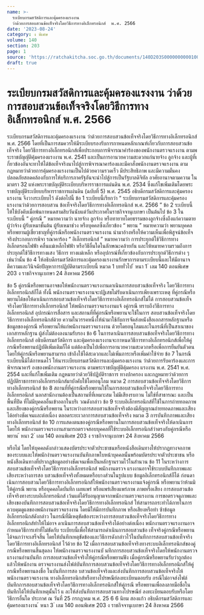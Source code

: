 ```yaml
---
name: >-
  ระเบียบกรมสวัสดิการและคุ้มครองแรงงาน
  ว่าด้วยการสอบสวนข้อเท็จจริงโดยวิธีการทางอิเล็กทรอนิกส์  พ.ศ. 2566
date: '2023-08-24'
category: ง พิเศษ
volume: 140
section: 203
page: 1
source: 'https://ratchakitcha.soc.go.th/documents/140D203S0000000000100.pdf'
draft: true
---
```


# ระเบียบกรมสวัสดิการและคุ้มครองแรงงาน ว่าด้วยการสอบสวนข้อเท็จจริงโดยวิธีการทางอิเล็กทรอนิกส์  พ.ศ. 2566

ระเบียบกรมสวัสดิการและคุ้มครองแรงงาน ว่าด้วยการสอบสวนข้อเท็จจริงโดยวิธีการทางอิเล็กทรอนิกส์ พ.ศ. 2566 โดยที่เป็นการสมควรให้มีระเบียบรองรับการกาหนดหลักเกณฑ์เกี่ยวกับการสอบสวนข้อเท็จจริง โดยวิธีการทางอิเล็กทรอนิกส์เพื่อประกอบการพิจารณาคำร้องของพนักงานตรวจแรงงาน ตามพระราชบัญญัติคุ้มครองแรงงาน พ.ศ. 2541 และเป็นการอานวยความสะดวกแก่นายจ้าง ลูกจ้าง และผู้ที่เ กี่ยวข้องอันจะทาให้ได้ข้อเท็จจริงนาไปสู่การพิจารณาคาร้องและมีคาสั่งพนักงานตรวจแรงงาน ตามกฎหมายว่าด้วยการคุ้มครองแรงงานเป็นไปด้วยความรวดเร็ว มีประสิทธิภาพ และมีความมั่นคง ปลอดภัยสอดคล้องกับการให้บริการภาครัฐอันจะนำไปสู่การเป็นรัฐบาลดิจิทัล อาศัยอานาจตามความ ในมาตรา 32 แห่งพระราชบัญญัติระเบียบบริหารราชการแผ่นดิน พ.ศ. 2534 ซึ่งแก้ไขเพิ่มเติมโดยพระราชบัญญัติระเบียบบริหารราชการแผ่นดิน (ฉบับที่ 5) พ.ศ. 2545 อธิบดีกรมสวัสดิการและคุ้มครองแรงงาน จึงวางระเบียบไว้ ดังต่อไปนี้ ข้อ 1 ระเบียบนี้เรียกว่า “ ระเบียบกรมสวัสดิการและคุ้มครองแรงงานว่าด้วยการสอบสวน ข้อเท็จจริงโดยวิธีการทางอิเล็กทรอนิกส์ พ.ศ. 2566 ” ข้อ 2 ระเบียบนี้ให้ใช้บังคับเมื่อพ้นกาหนดสามสิบวันนับแต่วันประกาศในราชกิจจานุเบกษา เป็นต้นไป ข้อ 3 ในระเบียบนี้ “ คู่กรณี ” หมายความว่า นายจ้าง ลูกจ้าง หรือทายาทโดยธรรมของลูกจ้างซึ่งถึงแก่ความตาย ผู้ว่าจ้าง ผู้รับเหมาชั้นต้น ผู้รับเหมาช่วง หรือบุคคลซึ่งเกี่ยวข้อง “ พยาน ” หมายความว่า พยานบุคคลหรือพยานผู้เชี่ยวชาญที่คู่กรณีหรือพนักงานตรวจแรงงาน นำมาอ้างหรือให้ความเห็นเพื่อพิสูจน์ข้อเท็จจริงประกอบการพิจา รณาคาร้อง “ อิเล็กทรอนิกส์ ” หมายความว่า การประยุกต์ใช้วิธีการทางอิเล็กตรอนไฟฟ้า คลื่นแม่เหล็กไฟฟ้า หรือวิธีอื่นใดในลักษณะคล้ายกัน และให้หมายความรวมถึงการประยุกต์ใช้วิธีการทางแสง วิธีการ ทางแม่เหล็ก หรืออุปกรณ์ที่เกี่ยวข้องกับการประยุกต์วิธีการต่าง ๆ เช่นว่านั้น ข้อ 4 ให้อธิบดีกรมสวัสดิการและคุ้มครองแรงงานรักษาการตามระเบียบนี้และให้มีอานาจ ตีความและวินิจฉัยปัญหาการปฏิบัติตามระเบียบนี้ หมวด 1 บททั่วไป ้ หนา 1 ่ เลม 140 ตอนพิเศษ 203 ง ราชกิจจานุเบกษา 24 สิงหาคม 2566

ข้อ 5 คู่กรณีหรือพยานอาจขอให้พนักงานตรวจแรงงานดาเนินการสอบสวนข้อเท็จจริง โดยวิธีการทางอิเล็กทรอนิกส์ก็ได้ ทั้งนี้ พนักงานตรวจแรงงานจะปฏิเสธไม่รับดาเนินการเพียงเพราะเหตุ ที่คู่กรณีหรือพยานได้ขอให้ดาเนินการสอบสวนข้อเท็จจริงโดยวิธีการทางอิเล็กทรอนิกส์ไม่ได้ การสอบสวนข้อเท็จจริงโดยวิธีการทางอิเล็กทรอนิกส์ ให้พนักงานตรวจแรงงานแจ้ งคู่กรณี ทราบถึงวิธีการทางอิเล็กทรอนิกส์ อุปกรณ์การสื่อสาร และสถานที่ที่คู่กรณีหรือพยานจะใช้ในการ สอบสวนข้อเท็จจริงโดยวิธีการทางอิเล็กทรอนิกส์ด้วย ความในวรรคหนึ่งให้นำมาใช้กับการจัดส่งหนังสือเอกสารหลักฐานหรือข้อมูลของคู่กรณี หรือพยานให้แก่พนักงานตรวจแรงงาน ด้วยโดยอนุโลมและในกรณีที่เป็นสาเนาของเอกสารหลักฐาน ผู้ส่งไม่ต้องลงนามรับรอง ข้อ 6 ในการดาเนินการสอบสวนข้อเท็จจริงโดยวิธีการทางอิเล็กทรอนิกส์ อธิบดีกรมสวัสดิการ และคุ้มครองแรงงานจะกาหนดวิธีการทางอิเล็กทรอนิกส์เพื่อให้คู่กรณีหรือพยานปฏิบัติเพิ่มเติมก็ได้ แต่ต้องเป็นไปเพื่อการอานวยความสะดวกหรือเพื่อการยืนยันตัวตน โดยให้คู่กรณีหรือพยานสามารถ เข้าถึงใช้ได้สะดวกและไม่เพิ่มภาระหรือเพิ่มค่าใช้จ่าย ข้อ 7 ในกรณีระเบียบนี้มิได้กาหนดไว้ ให้นาระเบียบกรมสวัสดิการและคุ้มครองแรงงาน ว่าด้วยการรับคาร้องและการพิจารณาคาร้ องของพนักงานตรวจแรงงาน ตามพระราชบัญญัติคุ้มครอง แรงงาน พ.ศ. 2541 พ.ศ. 2554 และที่แก้ไขเพิ่มเติม กฎหมายว่าด้วยวิธีปฏิบัติราชการ ทางปกครอง และกฎหมายว่าด้วยการปฏิบัติราชการทางอิเล็กทรอนิกส์มาบังคับใช้โดยอนุโลม หมวด 2 การสอบสวนข้อเท็จจริงโดยวิธีการทางอิเล็กทรอนิกส์ ข้อ 8 สถานที่ที่คู่กรณีหรือพยานใช้ในการสอบสวนข้อเท็จจริงโดยวิธีการทางอิเล็กทรอนิกส์ นอกสานักงานต้องเป็นสถานที่ที่เหมาะสม ไม่มีเสียงรบกวน ไม่ใช่ที่สาธารณะ และเป็นพื้นที่ปิด ที่ไม่มีบุคคลอื่นเข้าออกในบริเ วณดังกล่าว ข้อ 9 ระบบอิเล็กทรอนิกส์ที่ใช้ในการถ่ายทอดภาพและเสียงของคู่กรณีหรือพยาน ในระหว่างการสอบสวนข้อเท็จจริงต้องมีสัญญาณถ่ายทอดภาพและเสียงได้อย่างชัดเจนและต่อเนื่อง ตลอดระยะเวลาการสอบสวนข้อเท็จจริง หมวด 3 การบันทึกภาพและเสียงทางอิเล็กทรอนิกส์ ข้อ 10 การแสดงตนของคู่กรณีหรือพยานในการสอบสวนข้อเท็จจริงให้ดาเนินการโดยให้ พนักงานตรวจแรงงานสามารถตรวจสอบบุคคลที่ใช้ระบบอิเล็กทรอนิกส์ว่าตรงกับคู่กรณีหรือพยาน ้ หนา 2 ่ เลม 140 ตอนพิเศษ 203 ง ราชกิจจานุเบกษา 24 สิงหาคม 2566

หรือไม่ โดยให้บุคคลดังกล่าวแสดงบัตรประจาตัวประชาชนหรือหนังสือเดินทางให้ปรากฏทางจอภาพ ของระบบและให้พนักงำนตรวจแรงงานบันทึกภาพใบหน้าบุคคลนั้นพร้อมบัตรประจาตัวประชาชน หรือหนังสือเดินทางที่ปรากฏข้อมูลอย่างชัดเจนเพื่อเป็นหลักฐานรวมไว้ในสำนวน ข้อ 11 ในระหว่างการสอบสวนข้อเท็จจริงโดยวิธีการทางอิเล็กทรอนิกส์ พนักงานตรวจ แรงงานอาจใช้ระบบบันทึกภาพและเสียงระหว่างการสอ บสวนข้อเท็จจริงทั้งหมดหรือบางส่วนในรูปแบบ ข้อมูลอิเล็กทรอนิกส์ก็ได้ ก่อนดาเนินการสอบสวนโดยวิธีการทางอิเล็กทรอนิกส์ให้พนักงานตรวจแรงงานแจ้งคู่กรณี หรือพยานว่าห้ามมิให้คู่กรณี พยาน หรือบุคคลใดบันทึก เผยแพร่ หรือแพร่เสียงแพร่ภาพ ภาพหรือเสียง การสอบสวนข้อเท็จจริงทางระบบอิเล็กทรอนิกส์ เว้นแต่ได้รับอนุญาตจากพนักงานตรวจแรงงาน การขอตรวจดูภาพและเสียงของบันทึกการสอบสวนข้อเท็จจริงโดยวิธีการทางอิเล็กทรอนิกส์ ให้สามารถกระทำได้ภายในการควบคุมดูแลของพนักงานตรวจแรงงาน โดยมิให้มีการบันทึกภาพ หรือเสียงหรือทำ ซ้าข้อมูลอิเล็กทรอนิกส์ดังกล่าว ในกรณีที่มีเหตุขัดข้องระหว่างการสอบสวนข้อเท็จจริงโดยวิธีการทางอิเล็กทรอนิกส์ทำให้ไม่อาจ ดาเนินการสอบสวนข้อเท็จจริงได้อย่างต่อเนื่อง พนักงานตรวจแรงงานอาจกำหนดวิธีการเท่าที่ไม่ขัดกับ ระเบียบนี้เพื่อให้สามารถดำเนินการสอบสวนข้อ เท็จจริงคู่กรณีหรือพยานได้จนกว่าจะเสร็จสิ้น โดยให้บันทึกเหตุขัดข้องและวิธีการดังกล่าวไว้ในบันทึกการสอบสวนข้อเท็จจริงโดยวิธีการทางอิเล็กทรอนิกส์ ไว้ด้วย ข้อ 12 เมื่อการสอบสวนข้อเท็จจริงทางระบบอิเล็กทรอนิกส์ของคู่กรณีหรือพยานสิ้นสุดลง ให้พนักงานตรวจแรงงานบั นทึกการสอบสวนข้อเท็จจริงโดยให้พนักงานตรวจแรงงานอ่านบันทึก การสอบสวนข้อเท็จจริงให้คู่กรณีหรือพยานฟัง เมื่อคู่กรณีหรือพยานรับว่าถูกต้องแล้วให้พนักงาน ตรวจแรงงานส่งไฟล์บันทึกการสอบสวนข้อเท็จจริงโดยวิธีการทางอิเล็กทรอนิกส์ให้คู่กรณีหรือพยานลงชื่อ ในบันทึกการสอ บสวนข้อเท็จจริงและส่งบันทึกการสอบสวนข้อเท็จจริงให้พนักงานตรวจแรงงาน ทางอิเล็กทรอนิกส์หรือทางไปรษณีย์ลงทะเบียนตอบรับ กรณีไม่อาจส่งไฟล์บันทึกการสอบสวนข้อเท็จจริงโดยวิธีการทางอิเล็กทรอนิกส์ให้คู่กรณี หรือพยานเพื่อลงลายมือชื่อในบันทึกได้ให้บันทึกเหตุนั้นไว้ แ ละให้ส่งบันทึกการสอบสวนทางไปรษณีย์ ลงทะเบียนตอบรับหรือโดยวิธีการอื่นใด ประกาศ ณ วันที่ 25 กรกฎาคม พ.ศ. 25 6 6 นิยม สองแก้ว อธิบดีกรมสวัสดิการและคุ้มครองแรงงาน ้ หนา 3 ่ เลม 140 ตอนพิเศษ 203 ง ราชกิจจานุเบกษา 24 สิงหาคม 2566
